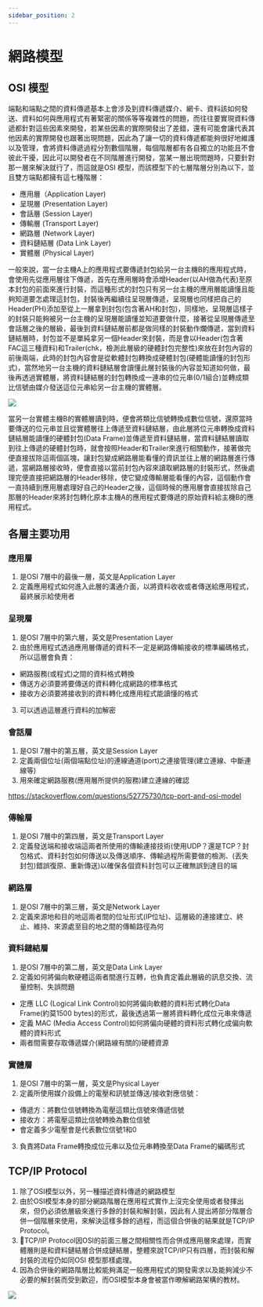 ```yaml
---
sidebar_position: 2
---
```


# 網路模型


## OSI 模型

端點和端點之間的資料傳遞基本上會涉及到資料傳遞媒介、網卡、資料該如何發送、資料如何與應用程式有著緊密的關係等等複雜性的問題，而往往要實現資料傳遞都針對這些因素來開發，若某些因素的實際開發出了差錯，還有可能會讓代表其他因素的實際開發也跟著出現問題，因此為了讓一切的資料傳遞都能夠很好地維護以及管理，會將資料傳遞過程分割數個階層，每個階層都有各自獨立的功能且不會彼此干擾，因此可以開發者在不同階層進行開發，當某一層出現問題時，只要針對那一層來解決就行了，而這就是OSI 模型，而該模型下的七層階層分別為以下，並且雙方端點都擁有這七種階層：
  - 應用層（Application Layer)
  - 呈現層 (Presentation Layer)
  - 會話層 (Session Layer)
  - 傳輸層 (Transport Layer)
  - 網路層 (Network Layer)
  - 資料鏈結層 (Data Link Layer)
  - 實體層 (Physical Layer)

一般來說，當一台主機A上的應用程式要傳遞封包給另一台主機B的應用程式時，會使用先從應用層往下傳遞，首先在應用層時會添增Header(以AH做為代表)至原本封包的前面來進行封裝，而這種形式的封包只有另一台主機的應用層能讀懂且能夠知道要怎處理這封包，封裝後再繼續往呈現層傳遞，呈現層也同樣把自己的Header(PH)添加至從上一層拿到封包(包含著AH和封包)，同樣地，呈現層這樣子的封裝只能夠被另一台主機的呈現層能讀懂並知道要做什麼，接著從呈現層傳遞至會話層之後的層級，最後到資料鏈結層前都是做同樣的封裝動作爛傳遞，當到資料鏈結層時，封包並不是單純拿另一個Header來封裝，而是會以Header(包含著FAC這三種資料)和Trailer(chk，檢測此層級的硬體封包完整性)來放在封包內容的前後兩端，此時的封包內容會是從軟體封包轉換成硬體封包(硬體能讀懂的封包形式)，當然地另一台主機的資料鏈結層會讀懂此層封裝後的內容並知道如何做，最後再透過實體層，將資料鏈結層的封包轉換成一連串的位元串(0/1組合)並轉成類比信號由媒介發送這位元串給另一台主機的實體層。

![](https://res.cloudinary.com/dqfxgtyoi/image/upload/v1633455135/blog/network/macaddrNetwork/osimodel_s84kdv.png)

當另一台實體主機B的實體層讀到時，便會將類比信號轉換成數位信號，還原當時要傳送的位元串並且從實體層往上傳遞至資料鏈結層，由此層將位元串轉換成資料鏈結層能讀懂的硬體封包(Data Frame)並傳遞至資料鏈結層，當資料鏈結層讀取到往上傳遞的硬體封包時，就會按照Header和Trailer來進行相關動作，接著做完便直接拔除這兩個區塊，讓封包變成網路層能看懂的資訊並往上層的網路層進行傳遞，當網路層接收時，便會直接以當前封包內容來讀取網路層的封裝形式，然後處理完便直接把網路層的Header移除，使它變成傳輸層能看懂的內容，這個動作會一直持續到應用層處理好自己的Header之後，這個時候的應用層會直接拔除自己那層的Header來將封包轉化原本主機A的應用程式要傳遞的原始資料給主機B的應用程式。

## 各層主要功用

### 應用層
1. 是OSI 7層中的最後一層，英文是Application Layer
2. 定義應用程式如何進入此層的溝通介面，以將資料收收或者傳送給應用程式，最終展示給使用者

### 呈現層
1. 是OSI 7層中的第六層，英文是Presentation Layer
2. 由於應用程式透過應用層傳遞的資料不一定是網路傳輸接收的標準編碼格式，所以這層會負責：
  - 網路服務(或程式)之間的資料格式轉換
  - 傳送方必須要將要傳送的資料轉化成網路的標準格式
  - 接收方必須要將接收到的資料轉化成應用程式能讀懂的格式
3. 可以透過這層進行資料的加解密

### 會話層
1. 是OSI 7層中的第五層，英文是Session Layer
2. 定義兩個位址(兩個端點位址)的連線通道(port)之連接管理(建立連線、中斷連線等)
3. 用來確定網路服務(應用層所提供的服務)建立連線的確認

https://stackoverflow.com/questions/52775730/tcp-port-and-osi-model


### 傳輸層
1. 是OSI 7層中的第四層，英文是Transport Layer
2. 定義發送端和接收端這兩者所使用的傳輸連接技術(使用UDP？還是TCP？封包格式、資料封包如何傳送以及傳送順序、傳輸過程所需要做的檢測、(丟失封包)錯誤復原、重新傳送)以確保各個資料封包可以正確無誤到達目的端


### 網路層
1. 是OSI 7層中的第三層，英文是Network Layer
2. 定義來源地和目的地這兩者間的位址形式(IP位址)、這層級的連接建立、終止、維持、來源處至目的地之間的傳輸路徑為何


### 資料鏈結層
1. 是OSI 7層中的第二層，英文是Data Link Layer
2. 定義如何將偏向軟硬體這兩者間進行互轉，也負責定義此層級的訊息交換、流量控制、失誤問題
  - 定應 LLC (Logical Link Control)如何將偏向軟體的資料形式轉化Data Frame(約莫1500 bytes)的形式，最後透過第一層將資料轉化成位元串來傳遞
  - 定義 MAC (Media Access Control)如何將偏向硬體的資料形式轉化成偏向軟體的資料形式
  - 兩者間需要存取傳遞媒介(網路線有關的)硬體資源


### 實體層
1. 是OSI 7層中的第一層，英文是Physical Layer
2. 定義所使用媒介設備上的電壓和訊號並傳送/接收對應信號：
  - 傳遞方：將數位信號轉換為電壓這類比信號來傳遞信號
  - 接收方：將電壓這類比信號轉換為數位信號
  - 會定義多少電壓會是代表數位信號1和0
3. 負責將Data Frame轉換成位元串以及位元串轉換至Data Frame的編碼形式




## TCP/IP Protocol
1. 除了OSI模型以外，另一種描述資料傳遞的網路模型
2. 由於OSI模型本身的部分網路階層在應用程式實作上沒完全使用或者發揮出來，但仍必須依層級來進行多餘的封裝和解封裝，因此有人提出將部分階層合併一個階層來使用，來解決這樣多餘的過程，而這個合併後的結果就是TCP/IP Protocol。
3. TCP/IP Protocol因OSI的前面三層之間相關性而合併成應用層來處理，而實體層則是和資料鏈結層合併成鏈結層，整體來說TCP/IP只有四層，而封裝和解封裝的流程仍如同OSI 模型那樣處理。
4. 因為合併後的網路階層比較能夠滿足一般應用程式的開發需求以及能夠減少不必要的解封裝而受到歡迎，而OSI模型本身會被當作暸解網路架構的教材。

![](https://res.cloudinary.com/dqfxgtyoi/image/upload/v1633511952/blog/network/networkModel/osi2tcp_jn4i6a.png)





